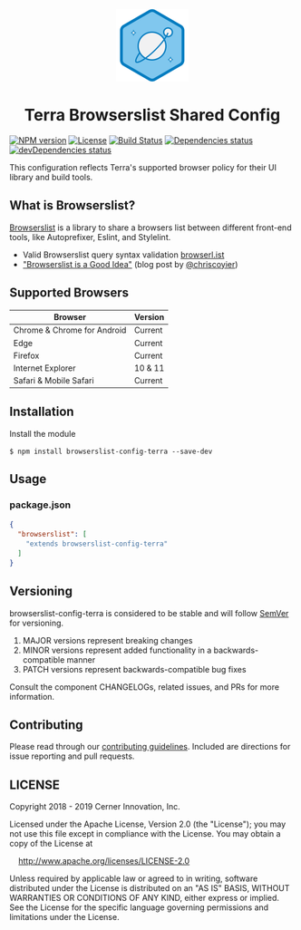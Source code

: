 <!-- Logo -->
<p align="center">
  <img height="128" width="128" src="https://github.com/cerner/browserslist-config-terra/raw/master/terra.png">
</p>

<!-- Name -->
<h1 align="center">
  Terra Browserslist Shared Config
</h1>

[![NPM version](https://badgen.net/npm/v/browserslist-config-terra)](https://www.npmjs.org/package/browserslist-config-terra)
[![License](https://badgen.net/github/license/cerner/browserslist-config-terra)](https://github.com/cerner/browserslist-config-terra/blob/master/LICENSE)
[![Build Status](https://badgen.net/travis/cerner/browserslist-config-terra)](https://travis-ci.org/cerner/browserslist-config-terra)
[![Dependencies status](https://badgen.net/david/dep/cerner/browserslist-config-terra)](https://david-dm.org/cerner/browserslist-config-terra)
[![devDependencies status](https://badgen.net/david/dev/cerner/browserslist-config-terra)](https://david-dm.org/cerner/browserslist-config-terra?type=dev)


This configuration reflects Terra's supported browser policy for their UI library and build tools.

## What is Browserslist?

[Browserslist](https://github.com/ai/browserslist) is a library to share a browsers list between different front-end tools, like Autoprefixer, Eslint, and Stylelint.

* Valid Browserslist query syntax validation [browserl.ist](http://browserl.ist)
* ["Browserslist is a Good Idea"](https://css-tricks.com/browserlist-good-idea/) (blog post by [@chriscoyier](https://github.com/chriscoyier))

## Supported Browsers

| Browser                     | Version |
|-----------------------------|---------|
| Chrome & Chrome for Android | Current |
| Edge                        | Current |
| Firefox                     | Current |
| Internet Explorer           | 10 & 11 |
| Safari & Mobile Safari      | Current |

## Installation

Install the module

```shell
$ npm install browserslist-config-terra --save-dev
```


## Usage

### package.json

```json
{
  "browserslist": [
    "extends browserslist-config-terra"
  ]
}
```

## Versioning

browserslist-config-terra is considered to be stable and will follow [SemVer](http://semver.org/) for versioning.
1. MAJOR versions represent breaking changes
2. MINOR versions represent added functionality in a backwards-compatible manner
3. PATCH versions represent backwards-compatible bug fixes

Consult the component CHANGELOGs, related issues, and PRs for more information.

## Contributing

Please read through our [contributing guidelines](CONTRIBUTING.md). Included are directions for issue reporting and pull requests.

## LICENSE

Copyright 2018 - 2019 Cerner Innovation, Inc.

Licensed under the Apache License, Version 2.0 (the "License"); you may not use this file except in compliance with the License. You may obtain a copy of the License at

&nbsp;&nbsp;&nbsp;&nbsp;http://www.apache.org/licenses/LICENSE-2.0

Unless required by applicable law or agreed to in writing, software distributed under the License is distributed on an "AS IS" BASIS, WITHOUT WARRANTIES OR CONDITIONS OF ANY KIND, either express or implied. See the License for the specific language governing permissions and limitations under the License.
